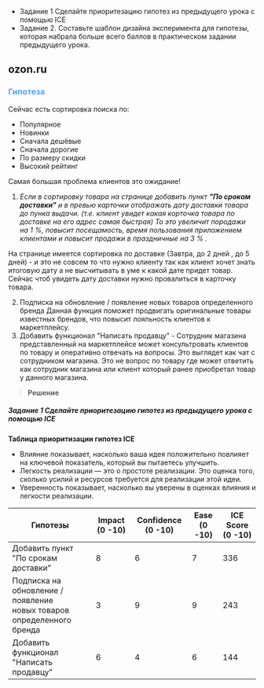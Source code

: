 - Задание 1 Сделайте приоритезацию гипотез из предыдущего урока с помощью ICE
- Задание 2. Составьте шаблон дизайна эксперимента для гипотезы,
  которая набрала больше всего баллов
  в практическом задании предыдущего урока.

## ozon.ru

### <span style="color:#52a1ff">Гипотеза</span>

Сейчас есть сортировка поиска по:

- Популярное
- Новинки
- Сначала дешёвые
- Сначала дорогие
- По размеру скидки
- Высокий рейтинг

Самая большая проблема клиентов это ожидание!

1. _Если в сортировку товара на странице добавить пункт **"По срокам доставки"**
   и в превью карточки отображать дату доставки товара до пунка выдачи.
   (т.е. клиент увидет какая корточка товара по доставке на его адрес самая быстрая)
   То это увеличит породажи на 1 %, повысит посещамость, время пользования приложением клиентами
   и повысит продажи в праздничные на 3 % ._

На странице имеется сортировка по доставке (Завтра, до 2 дней , до 5 дней) - и это не совсем то что нужно клиенту
так как клиент хочет знать итоговую дату а не высчитывать в уме к какой дате придет товар.
Сейчас чтоб увидеть дату доставки нужно провалиться в карточку товара.

2. Подписка на обновление / появление новых товаров определенного бренда
   Данная функция поможет продвигать оригинальные товары известных брендов, что
   повысит лояльность клиентов к маркетплейсу.
3. Добавить функционал "Написать продавцу" -
   Сотрудник магазина представленный на маркетплейсе может консультровать
   клиентов по товару и оперативно отвечать на вопросы. Это выглядет как чат с сотрудником магазина.
   Это не вопрос по товару где может ответить как сотрудник магазина или клиент который
   ранее приобретал товар у данного магазина.

> **Решение**

##### Задание 1 Сделайте приоритезацию гипотез из предыдущего урока с помощью ICE

**Таблица приоритизации гипотез ICE**

- Влияние показывает, насколько ваша идея положительно повлияет на ключевой показатель, который вы пытаетесь улучшить.
- Легкость реализации — это о простоте реализации. Это оценка того, сколько усилий и ресурсов требуется для реализации
  этой идеи.
- Уверенность показывает, насколько вы уверены в оценках влияния и легкости реализации.

| Гипотезы                                 | Impact (0 -10) | Confidence (0 -10) | Ease (0 -10)| ICE Score (0 -10)|
|------------------------------------------|----------------|-------------|------|------| 
| Добавить пункт <br/> "По срокам доставки"| 8              | 6           | 7    | 336  |
| Подписка на обновление / появление <br/>новых товаров определенного бренда| 3              | 9           | 9    | 243  |
| Добавить функционал "Написать продавцу" | 6              | 4           | 6    | 144  |